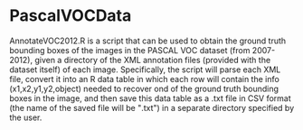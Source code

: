# PascalVOCData
AnnotateVOC2012.R is a script that can be used to obtain the ground truth bounding boxes of the images in the PASCAL VOC dataset (from 2007-2012), given a directory of the XML annotation files (provided with the dataset itself) of each image. Specifically, the script will parse each XML file, convert it into an R data table in which each row will contain the info (x1,x2,y1,y2,object) needed to recover ond of the ground truth bounding boxes in the image, and then save this data table as a .txt file in CSV format (the name of the saved file will be "<image name>.txt") in a separate directory specified by the user.
